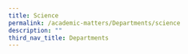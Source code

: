 ```yaml
---
title: Science
permalink: /academic-matters/Departments/science
description: ""
third_nav_title: Departments
---
```

